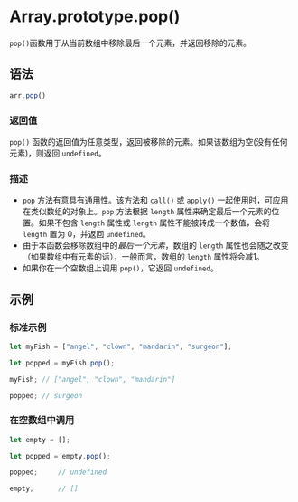 # Array.prototype.pop()

`pop()`函数用于从当前数组中移除最后一个元素，并返回移除的元素。

## 语法

```javascript
arr.pop()
```

### 返回值

`pop()` 函数的返回值为任意类型，返回被移除的元素。如果该数组为空(没有任何元素)，则返回 `undefined`。

### 描述

- `pop` 方法有意具有通用性。该方法和 `call()` 或 `apply()` 一起使用时，可应用在类似数组的对象上。`pop` 方法根据 `length` 属性来确定最后一个元素的位置。如果不包含 `length` 属性或 `length` 属性不能被转成一个数值，会将 `length` 置为 0，并返回 `undefined`。
- 由于本函数会移除数组中的*最后一个元素*，数组的 `length` 属性也会随之改变（如果数组中有元素的话），一般而言，数组的 `length` 属性将会减1。
- 如果你在一个空数组上调用 `pop()`，它返回 `undefined`。

## 示例

### 标准示例

```javascript
let myFish = ["angel", "clown", "mandarin", "surgeon"];

let popped = myFish.pop();

myFish; // ["angel", "clown", "mandarin"]

popped; // surgeon
```

### 在空数组中调用

```javascript
let empty = [];

let popped = empty.pop();

popped;		// undefined

empty;		// []
```

